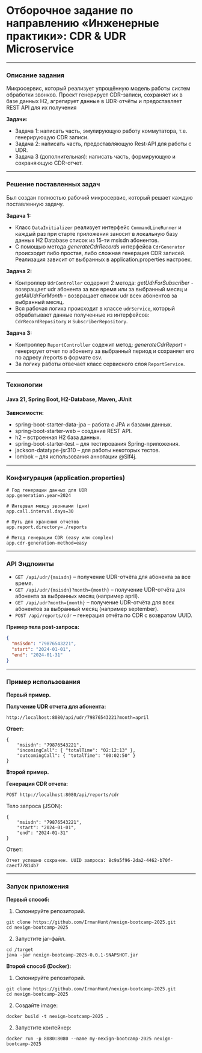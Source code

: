 # Отборочное задание по направлению «Инженерные практики»: CDR & UDR Microservice
---
### Описание задания

Микросервис, который реализует упрощённую модель работы систем обработки звонков. Проект генерирует CDR-записи, сохраняет их в базе данных H2, агрегирует данные в UDR-отчёты и предоставляет REST API для их получения

**Задачи:**
- Задача 1: написать часть, эмулирующую работу коммутатора, т.е. генерирующую CDR записи.
- Задача 2: написать часть, предоставляющую Rest-API для работы с UDR.
- Задача 3 (дополнительная): написать часть, формирующую и сохраняющую CDR-отчет.

---
### Решение поставленных задач

Был создан полностью рабочий микросервис, который решает каждую поставленную задачу.

**Задача 1:**
- Класс `DataInitializer` реализует интерфейс `CommandLineRunner` и каждый раз при старте приложения заносит в локальную базу данных H2 Database список из 15-ти msisdn абонентов.
- С помощью метода _generateCdrRecords_ интерфейса `CdrGenerator` происходит либо простая, либо сложная генерация CDR записей. Реализация зависит от выбранных в application.properties настроек.

**Задача 2:**
- Контроллер `UdrController` содержит 2 метода: _getUdrForSubscriber_ - возвращает udr абонента за все время или за выбранный месяц и _getAllUdrForMonth_ - возвращает список udr всех абонентов за выбранный месяц.
- Вся рабочая логика происходит в классе `udrService`, который обрабатывает данные полученные из интерфейсов: `CdrRecordRepository` и `SubscriberRepository`. 

**Задача 3:**
- Контроллер `ReportController` содежит метод: _generateCdrReport_ - генерирует отчет по абоненту за выбранный период и сохраняет его по адресу /reports в формате csv.
- За логику работы отвечает класс сервисного слоя `ReportService`.

---
### Технологии

#### Java 21, Spring Boot, H2-Database, Maven, JUnit

**Зависимости:**
- spring-boot-starter-data-jpa – работа с JPA и базами данных.
- spring-boot-starter-web – создание REST API.
- h2 – встроенная H2 база данных.
- spring-boot-starter-test – для тестирования Spring-приложения.
- jackson-datatype-jsr310 – для работы некоторых тестов.
- lombok – для использования аннотации @Slf4j.

---
### Конфигурация (application.properties)

```
# Год генерации данных для UDR
app.generation.year=2024

# Интервал между звонками (дни)
app.call.interval.days=30

# Путь для хранения отчетов
app.report.directory=./reports

# Метод генерации CDR (easy или complex)
app.cdr-generation-method=easy
```

---
### API Эндпоинты

- `GET /api/udr/{msisdn}` – получение UDR-отчёта для абонента за все время.
- `GET /api/udr/{msisdn}?month={month}` – получение UDR-отчёта для абонента за выбранных месяц (например april).
- `GET /api/udr?month={month}` – получение UDR-отчёта для всех абонентов за выбранный месяц (например september).
- `POST /api/reports/cdr` – генерация отчёта по CDR с возвратом UUID.

**Пример тела post-запроса:**
```json
{
  "msisdn": "79876543221",
  "start": "2024-01-01",
  "end": "2024-01-31"
}
```

---
### Пример использования

**Первый пример.**

**Получение UDR отчета для абонента:**
```
http://localhost:8080/api/udr/79876543221?month=april
```

**Ответ:**
```
{
    "msisdn": "79876543221",
    "incomingCall": { "totalTime": "02:12:13" },
    "outcomingCall": { "totalTime": "00:02:50" }
}
```

**Второй пример.**

**Генерация CDR отчета:**
```
POST http://localhost:8080/api/reports/cdr
```

Тело запроса (JSON):
```
{
    "msisdn": "79876543221",
    "start": "2024-01-01",
    "end": "2024-01-31"
}
```

Ответ:
```
Отчет успешно сохранен. UUID запроса: 8c9a5f96-2da2-4462-b70f-caecf77814b7
```

---
### Запуск приложения

**Первый способ:**

1. Склонируйте репозиторий.
```
git clone https://github.com/IrmanHunt/nexign-bootcamp-2025.git
cd nexign-bootcamp-2025
```

2. Запустите jar-файл.
```
cd /target
java -jar nexign-bootcamp-2025-0.0.1-SNAPSHOT.jar
```

**Второй способ (Docker):**

1. Склонируйте репозиторий.
```
git clone https://github.com/IrmanHunt/nexign-bootcamp-2025.git
cd nexign-bootcamp-2025
```

2. Создайте image:
```
docker build -t nexign-bootcamp-2025 .
```

2. Запустите контейнер:
```
docker run -p 8080:8080 --name my-nexign-bootcamp-2025 nexign-bootcamp-2025
```